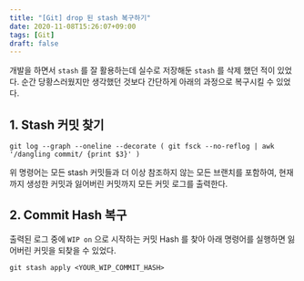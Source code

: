 ```yaml
---
title: "[Git] drop 된 stash 복구하기"
date: 2020-11-08T15:26:07+09:00
tags: [Git]
draft: false
---
```

개발을 하면서 `stash` 를 잘 활용하는데 실수로 저장해둔 `stash` 를 삭제 했던 적이 있었다.
순간 당황스러웠지만 생각했던 것보다 간단하게 아래의 과정으로 복구시킬 수 있었다.

## 1. Stash 커밋 찾기
```shell
git log --graph --oneline --decorate ( git fsck --no-reflog | awk '/dangling commit/ {print $3}' )
```

위 명령어는 모든 stash 커밋들과 더 이상 참조하지 않는 모든 브랜치를 포함하여, 현재까지 생성한 커밋과 잃어버린 커밋까지 모든 커밋 로그를 출력한다.

## 2. Commit Hash 복구

출력된 로그 중에 `WIP on` 으로 시작하는 커밋 Hash 를 찾아 아래 명령어를 실행하면 잃어버린 커밋을 되찾을 수 있었다.
```shell
git stash apply <YOUR_WIP_COMMIT_HASH>
```
